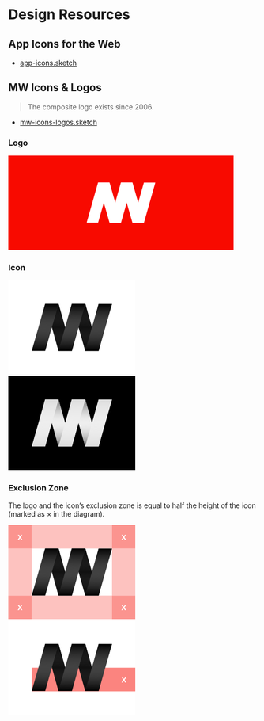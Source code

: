 # Design Resources

## App Icons for the Web
- [app-icons.sketch](app-icons.sketch)

## MW Icons & Logos
> The composite logo exists since 2006.

- [mw-icons-logos.sketch](mw-icons-logos.sketch)

### Logo
![MW icon white](mw-logo-red.png)

### Icon
![MW icon white](mw-icon-white.png)
![MW icon black](mw-icon-black.png)

### Exclusion Zone
The logo and the icon’s exclusion zone is equal to half the height of the icon (marked as × in the diagram).

![MW exclusion zone](mw-icon-exclusion-zone.png)
![MW exclusion zone prop](mw-icon-exclusion-zone-prop.png)
